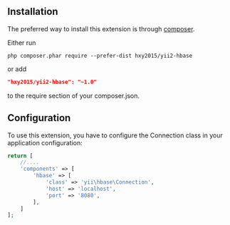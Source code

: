 
Installation
------------

The preferred way to install this extension is through [composer](http://getcomposer.org/download/).

Either run

```
php composer.phar require --prefer-dist hxy2015/yii2-hbase
```

or add

```json
"hxy2015/yii2-hbase": "~1.0"
```

to the require section of your composer.json.

Configuration
-------------

To use this extension, you have to configure the Connection class in your application configuration:

```php
return [
    //....
    'components' => [
        'hbase' => [
            'class' => 'yii\hbase\Connection',
            'host' => 'localhost',
            'port' => '8080',
        ],
    ]
];
```

